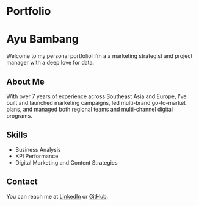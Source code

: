 # Portfolio
# Ayu Bambang
Welcome to my personal portfolio! I’m a a marketing strategist and project manager with a deep love for data.

## About Me
With over 7 years of experience across Southeast Asia and Europe, I’ve built and launched marketing campaigns, led multi-brand go-to-market plans, and managed both regional teams and multi-channel digital programs.

## Skills
- Business Analysis
- KPI Performance
- Digital Marketing and Content Strategies

## Contact
You can reach me at [LinkedIn](www.linkedin.com/in/ayupermatasarib) or [GitHub]([https://github.com/username](https://github.com/ayubamb/Portfolio)).
